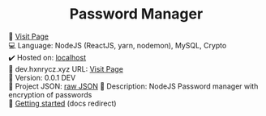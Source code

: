 <div align="center">
   <h1>Password Manager</h1>
 </div>
 
🔗 [Visit Page](#)<br>
💻 Language: NodeJS (ReactJS, yarn, nodemon), MySQL, Crypto<br>
✔️ Hosted on: [localhost](#)<br>
💎 dev.hxnrycz.xyz URL: [Visit Page](https://dev.hxnrycz.xyz/passwordmanager)<br>
🎈 Version: 0.0.1 DEV<br>
💨 Project JSON: [raw JSON](https://dev.hxnrycz.xyz/passwordmanager/raw)
📰 Description: NodeJS Password manager with encryption of passwords<br>
👊 [Getting started](https://docs.hxnrycz.xyz/projects/password-manager#how-to-use) (docs redirect)
